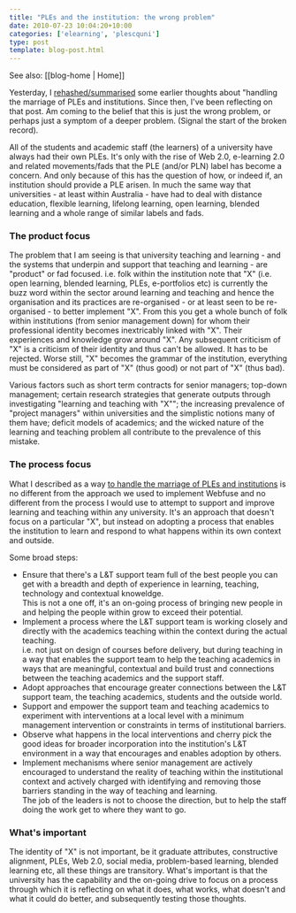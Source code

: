 ```yaml
---
title: "PLEs and the institution: the wrong problem"
date: 2010-07-23 10:04:20+10:00
categories: ['elearning', 'plescquni']
type: post
template: blog-post.html
---
```


See also: [[blog-home | Home]]

Yesterday, I [rehashed/summarised](/blog2/2010/07/22/how-to-handle-the-marriage-of-ples-and-institutions/) some earlier thoughts about "handling the marriage of PLEs and institutions. Since then, I've been reflecting on that post. Am coming to the belief that this is just the wrong problem, or perhaps just a symptom of a deeper problem. (Signal the start of the broken record).

All of the students and academic staff (the learners) of a university have always had their own PLEs. It's only with the rise of Web 2.0, e-learning 2.0 and related movements/fads that the PLE (and/or PLN) label has become a concern. And only because of this has the question of how, or indeed if, an institution should provide a PLE arisen. In much the same way that universities - at least within Australia - have had to deal with distance education, flexible learning, lifelong learning, open learning, blended learning and a whole range of similar labels and fads.

### The product focus

The problem that I am seeing is that university teaching and learning - and the systems that underpin and support that teaching and learning - are "product" or fad focused. i.e. folk within the institution note that "X" (i.e. open learning, blended learning, PLEs, e-portfolios etc) is currently the buzz word within the sector around learning and teaching and hence the organisation and its practices are re-organised - or at least seen to be re-organised - to better implement "X". From this you get a whole bunch of folk within institutions (from senior management down) for whom their professional identity becomes inextricably linked with "X". Their experiences and knowledge grow around "X". Any subsequent criticism of "X" is a criticism of their identity and thus can't be allowed. It has to be rejected. Worse still, "X" becomes the grammar of the institution, everything must be considered as part of "X" (thus good) or not part of "X" (thus bad).

Various factors such as short term contracts for senior managers; top-down management; certain research strategies that generate outputs through investigating "learning and teaching with "X""; the increasing prevalence of "project managers" within universities and the simplistic notions many of them have; deficit models of academics; and the wicked nature of the learning and teaching problem all contribute to the prevalence of this mistake.

### The process focus

What I described as a way [to handle the marriage of PLEs and institutions](/blog2/2010/07/22/how-to-handle-the-marriage-of-ples-and-institutions/) is no different from the approach we used to implement Webfuse and no different from the process I would use to attempt to support and improve learning and teaching within any university. It's an approach that doesn't focus on a particular "X", but instead on adopting a process that enables the institution to learn and respond to what happens within its own context and outside.

Some broad steps:

- Ensure that there's a L&T support team full of the best people you can get with a breadth and depth of experience in learning, teaching, technology and contextual knoweldge.  
    This is not a one off, it's an on-going process of bringing new people in and helping the people within grow to exceed their potential.
- Implement a process where the L&T support team is working closely and directly with the academics teaching within the context during the actual teaching.  
    i.e. not just on design of courses before delivery, but during teaching in a way that enables the support team to help the teaching academics in ways that are meaningful, contextual and build trust and connections between the teaching academics and the support staff.
- Adopt approaches that encourage greater connections between the L&T support team, the teaching academics, students and the outside world.
- Support and empower the support team and teaching academics to experiment with interventions at a local level with a minimum management intervention or constraints in terms of institutional barriers.
- Observe what happens in the local interventions and cherry pick the good ideas for broader incorporation into the institution's L&T environment in a way that encourages and enables adoption by others.
- Implement mechanisms where senior management are actively encouraged to understand the reality of teaching within the institutional context and actively charged with identifying and removing those barriers standing in the way of teaching and learning.  
    The job of the leaders is not to choose the direction, but to help the staff doing the work get to where they want to go.

### What's important

The identity of "X" is not important, be it graduate attributes, constructive alignment, PLEs, Web 2.0, social media, problem-based learning, blended learning etc, all these things are transitory. What's important is that the university has the capability and the on-going drive to focus on a process through which it is reflecting on what it does, what works, what doesn't and what it could do better, and subsequently testing those thoughts.
